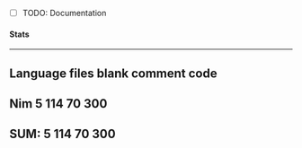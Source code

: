 - [ ] TODO: Documentation

#### Stats

-------------------------------------------------------------------------------
Language                     files          blank        comment           code
-------------------------------------------------------------------------------
Nim                              5            114             70            300
-------------------------------------------------------------------------------
SUM:                             5            114             70            300
-------------------------------------------------------------------------------

